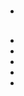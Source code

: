 # 

## 

### 











### 







### 





## 

### 





- 







### 





### 





## 

### 







### 

### 





### 

[]()[]()[]()

#### 



#### 





#### 





## 

> 













### 

- []()
- []()
- []()
- []()
- []()

## 



## 

